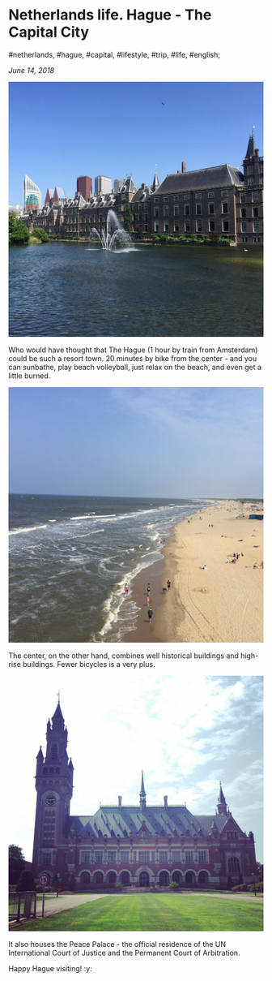# Netherlands life. Hague - The Capital City

#netherlands, #hague, #capital, #lifestyle, #trip, #life, #english;

_June 14, 2018_

![Hague old town](/images/netherlands-life-hague-the-capital-city/1.jpg "Hague old town")

Who would have thought that The Hague (1 hour by train from Amsterdam) could be such a resort town. 20 minutes by bike from the center - and you can sunbathe, play beach volleyball, just relax on the beach, and even get a little burned.

![Hague beach](/images/netherlands-life-hague-the-capital-city/2.jpg "Hague beach")

The center, on the other hand, combines well historical buildings and high-rise buildings. Fewer bicycles is a very plus.

![Hague Peace Palace](/images/netherlands-life-hague-the-capital-city/3.jpg "Hague Peace Palace")

It also houses the Peace Palace - the official residence of the UN International Court of Justice and the Permanent Court of Arbitration.

Happy Hague visiting! :y:
